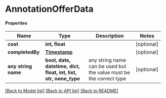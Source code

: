# AnnotationOfferData

#### Properties
Name | Type | Description | Notes
------------ | ------------- | ------------- | -------------
**cost** | **int, float** |  | [optional] 
**completedBy** | [**Timestamp**](Timestamp.md) |  | [optional] 
**any string name** | **bool, date, datetime, dict, float, int, list, str, none_type** | any string name can be used but the value must be the correct type | [optional]

[[Back to Model list]](../README.md#documentation-for-models) [[Back to API list]](../README.md#documentation-for-api-endpoints) [[Back to README]](../README.md)


